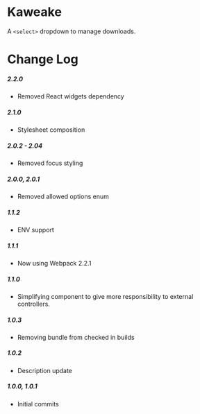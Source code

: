 # Kaweake

A `<select>` dropdown to manage downloads.

# Change Log
##### 2.2.0
- Removed React widgets dependency

##### 2.1.0
- Stylesheet composition

##### 2.0.2 - 2.04
- Removed focus styling

##### 2.0.0, 2.0.1
- Removed allowed options enum

##### 1.1.2
- ENV support

##### 1.1.1
- Now using Webpack 2.2.1

##### 1.1.0
- Simplifying component to give more responsibility to external controllers.

##### 1.0.3
- Removing bundle from checked in builds

##### 1.0.2
- Description update

##### 1.0.0, 1.0.1
- Initial commits
